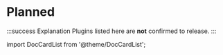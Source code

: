 # Planned

:::success Explanation
Plugins listed here are **not** confirmed to release.
:::

import DocCardList from '@theme/DocCardList';

<DocCardList />